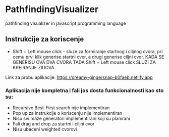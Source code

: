 # PathfindingVisualizer
pathfinding visualizer in javascript programming language

## Instrukcije za koriscenje
* Shift + Left mouse click - sluze za formiranje startnog i ciljnog cvora, pri cemu prvi klik generise startni cvor, a drugi generise ciljni cvor. KADA SE GENERISU OVA DVA CVORA TADA Shift + Left mouse click SLUZI ZA KREIRANJE ZIDOVA.

Link za probu aplikacije: https://dreamy-gingersnap-b0faeb.netlify.app

### Aplikacija nije kompletna i fali jos dosta funkcionalnosti kao sto su:
* Recursive Best-First search nije implementiran
* Pop up za instrukcije o koriscenju nije implementiran
* Nisu svi maze generatori implementirani koji su planirani
* Fali drag and drop za startni i ciljni cvor 
* Nisu ubaceni weighted cvorovi